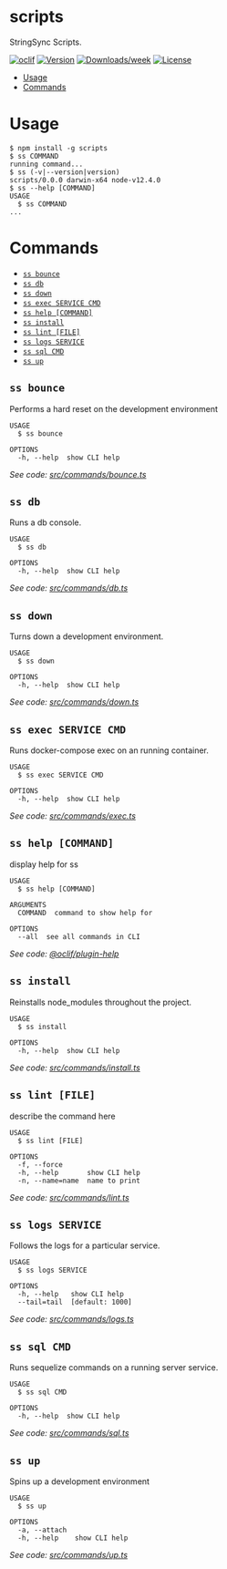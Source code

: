 scripts
=======

StringSync Scripts.

[![oclif](https://img.shields.io/badge/cli-oclif-brightgreen.svg)](https://oclif.io)
[![Version](https://img.shields.io/npm/v/scripts.svg)](https://npmjs.org/package/scripts)
[![Downloads/week](https://img.shields.io/npm/dw/scripts.svg)](https://npmjs.org/package/scripts)
[![License](https://img.shields.io/npm/l/scripts.svg)](https://github.com/jaredjj3/string-sync/blob/master/package.json)

<!-- toc -->
* [Usage](#usage)
* [Commands](#commands)
<!-- tocstop -->
# Usage
<!-- usage -->
```sh-session
$ npm install -g scripts
$ ss COMMAND
running command...
$ ss (-v|--version|version)
scripts/0.0.0 darwin-x64 node-v12.4.0
$ ss --help [COMMAND]
USAGE
  $ ss COMMAND
...
```
<!-- usagestop -->
# Commands
<!-- commands -->
* [`ss bounce`](#ss-bounce)
* [`ss db`](#ss-db)
* [`ss down`](#ss-down)
* [`ss exec SERVICE CMD`](#ss-exec-service-cmd)
* [`ss help [COMMAND]`](#ss-help-command)
* [`ss install`](#ss-install)
* [`ss lint [FILE]`](#ss-lint-file)
* [`ss logs SERVICE`](#ss-logs-service)
* [`ss sql CMD`](#ss-sql-cmd)
* [`ss up`](#ss-up)

## `ss bounce`

Performs a hard reset on the development environment

```
USAGE
  $ ss bounce

OPTIONS
  -h, --help  show CLI help
```

_See code: [src/commands/bounce.ts](https://github.com/jaredjj3/string-sync/blob/v0.0.0/src/commands/bounce.ts)_

## `ss db`

Runs a db console.

```
USAGE
  $ ss db

OPTIONS
  -h, --help  show CLI help
```

_See code: [src/commands/db.ts](https://github.com/jaredjj3/string-sync/blob/v0.0.0/src/commands/db.ts)_

## `ss down`

Turns down a development environment.

```
USAGE
  $ ss down

OPTIONS
  -h, --help  show CLI help
```

_See code: [src/commands/down.ts](https://github.com/jaredjj3/string-sync/blob/v0.0.0/src/commands/down.ts)_

## `ss exec SERVICE CMD`

Runs docker-compose exec on an running container.

```
USAGE
  $ ss exec SERVICE CMD

OPTIONS
  -h, --help  show CLI help
```

_See code: [src/commands/exec.ts](https://github.com/jaredjj3/string-sync/blob/v0.0.0/src/commands/exec.ts)_

## `ss help [COMMAND]`

display help for ss

```
USAGE
  $ ss help [COMMAND]

ARGUMENTS
  COMMAND  command to show help for

OPTIONS
  --all  see all commands in CLI
```

_See code: [@oclif/plugin-help](https://github.com/oclif/plugin-help/blob/v2.2.1/src/commands/help.ts)_

## `ss install`

Reinstalls node_modules throughout the project.

```
USAGE
  $ ss install

OPTIONS
  -h, --help  show CLI help
```

_See code: [src/commands/install.ts](https://github.com/jaredjj3/string-sync/blob/v0.0.0/src/commands/install.ts)_

## `ss lint [FILE]`

describe the command here

```
USAGE
  $ ss lint [FILE]

OPTIONS
  -f, --force
  -h, --help       show CLI help
  -n, --name=name  name to print
```

_See code: [src/commands/lint.ts](https://github.com/jaredjj3/string-sync/blob/v0.0.0/src/commands/lint.ts)_

## `ss logs SERVICE`

Follows the logs for a particular service.

```
USAGE
  $ ss logs SERVICE

OPTIONS
  -h, --help   show CLI help
  --tail=tail  [default: 1000]
```

_See code: [src/commands/logs.ts](https://github.com/jaredjj3/string-sync/blob/v0.0.0/src/commands/logs.ts)_

## `ss sql CMD`

Runs sequelize commands on a running server service.

```
USAGE
  $ ss sql CMD

OPTIONS
  -h, --help  show CLI help
```

_See code: [src/commands/sql.ts](https://github.com/jaredjj3/string-sync/blob/v0.0.0/src/commands/sql.ts)_

## `ss up`

Spins up a development environment

```
USAGE
  $ ss up

OPTIONS
  -a, --attach
  -h, --help    show CLI help
```

_See code: [src/commands/up.ts](https://github.com/jaredjj3/string-sync/blob/v0.0.0/src/commands/up.ts)_
<!-- commandsstop -->
